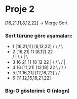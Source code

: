 # Proje 2

[16,21,11,8,12,22] -> Merge Sort

### Sort türüne göre aşamaları:

* 1    [16,21,11]  [8,12,22]
          / \         / \
* 2  [16,21] 11   [8,12] 22  
       /  |   \    /  |   \
* 3   16  21  11  18  12  22
       |   \   /   \   /   |
* 4   16  [11,21]  [12,18] 22
       \     /        \    /
* 5   [11,16,21]    [12,18,22]
           \            /
* 6     [11,12,16,18,21,22]

### Big-O gösterimi: O (nlogn)
